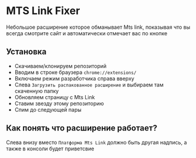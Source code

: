 # MTS Link Fixer

Небольшое расширение которое обманывает Mts link, показывая что вы всегда смотрите сайт и автоматически отмечает вас по кнопке

## Установка

* Скачиваем/клонируем репозиторий
* Вводим в строке браузера `chrome://extensions/`
* Включаем режим разработчика справа вверху
* Слева `Загрузить распакованное расширение` и выбираем там скаченную папку
* Обновляем страницу с Mts Link
* Ставим звезду этому репозиторию
* Спим до следующей пары

## Как понять что расширение работает?
Слева внизу вместо `Платформа Mts Link` должно быть другая надпись, а также в консоли будет приветсвие
